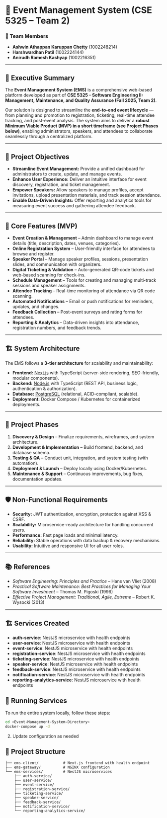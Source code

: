 # 🎉 Event Management System (CSE 5325 – Team 2)

### 👥 Team Members
- **Ashwin Athappan Karuppan Chetty** (1002248214)
- **Harshwardhan Patil** (1002224144)
- **Anirudh Ramesh Kashyap** (1002216351)

---

## 📌 Executive Summary
The **Event Management System (EMS)** is a comprehensive web-based platform developed as part of **CSE 5325 – Software Engineering II: Management, Maintenance, and Quality Assurance (Fall 2025, Team 2)**.

Our solution is designed to streamline the **end-to-end event lifecycle** — from planning and promotion to registration, ticketing, real-time attendee tracking, and post-event analysis. The system aims to deliver a **robust Minimum Viable Product (MVP) in a short timeframe (see Project Phases below)**, enabling administrators, speakers, and attendees to collaborate seamlessly through a centralized platform.

---

## 🎯 Project Objectives
- **Streamline Event Management:** Provide a unified dashboard for administrators to create, update, and manage events.
- **Enhance User Experience:** Deliver an intuitive interface for event discovery, registration, and ticket management.
- **Empower Speakers:** Allow speakers to manage profiles, accept invitations, upload presentation materials, and track session attendance.
- **Enable Data-Driven Insights:** Offer reporting and analytics tools for measuring event success and gathering attendee feedback.

---

## 🚀 Core Features (MVP)
- **Event Creation & Management** – Admin dashboard to manage event details (title, description, dates, venues, categories).
- **Online Registration System** – User-friendly interface for attendees to browse and register.
- **Speaker Portal** – Manage speaker profiles, sessions, presentation slides, and communication with organizers.
- **Digital Ticketing & Validation** – Auto-generated QR-code tickets and web-based scanning for check-ins.
- **Schedule Management** – Tools for creating and managing multi-track sessions and speaker assignments.
- **Attendee Tracking** – Real-time monitoring of attendance via QR code scanning.
- **Automated Notifications** – Email or push notifications for reminders, updates, and changes.
- **Feedback Collection** – Post-event surveys and rating forms for attendees.
- **Reporting & Analytics** – Data-driven insights into attendance, registration numbers, and feedback trends.

---

## 🏗️ System Architecture
The EMS follows a **3-tier architecture** for scalability and maintainability:

- **Frontend:** [Next.js](https://nextjs.org/) with TypeScript (server-side rendering, SEO-friendly, modular components).
- **Backend:** [Node.js](https://nodejs.org/) with TypeScript (REST API, business logic, authentication & authorization).
- **Database:** [PostgreSQL](https://www.postgresql.org/) (relational, ACID-compliant, scalable).
- **Deployment:** Docker Compose / Kubernetes for containerized deployments.

---

## 📅 Project Phases
1. **Discovery & Design** – Finalize requirements, wireframes, and system architecture.
2. **Development & Implementation** – Build frontend, backend, and database schema.
3. **Testing & QA** – Conduct unit, integration, and system testing (with automation).
4. **Deployment & Launch** – Deploy locally using Docker/Kubernetes.
5. **Maintenance & Support** – Continuous improvements, bug fixes, documentation updates.

---

## 🛡️ Non-Functional Requirements
- **Security:** JWT authentication, encryption, protection against XSS & CSRF.
- **Scalability:** Microservice-ready architecture for handling concurrent users.
- **Performance:** Fast page loads and minimal latency.
- **Reliability:** Stable operations with data backup & recovery mechanisms.
- **Usability:** Intuitive and responsive UI for all user roles.

---

## 📚 References
- *Software Engineering: Principles and Practice* – Hans van Vliet (2008)
- *Practical Software Maintenance: Best Practices for Managing Your Software Investment* – Thomas M. Pigoski (1996)
- *Effective Project Management: Traditional, Agile, Extreme* – Robert K. Wysocki (2013)

---

## 🏗️ Services Created

- **auth-service**: NestJS microservice with health endpoints
- **user-service**: NestJS microservice with health endpoints
- **event-service**: NestJS microservice with health endpoints
- **registration-service**: NestJS microservice with health endpoints
- **ticketing-service**: NestJS microservice with health endpoints
- **speaker-service**: NestJS microservice with health endpoints
- **feedback-service**: NestJS microservice with health endpoints
- **notification-service**: NestJS microservice with health endpoints
- **reporting-analytics-service**: NestJS microservice with health endpoints

## 🚀 Running Services

To run the entire system locally, follow these steps:

```bash
cd <Event-Management-System-Directory>
docker-compose up -d
```

2. Update configuration as needed

## 📁 Project Structure

```
├── ems-client/           # Next.js frontend with health endpoint
├── ems-gateway/          # NGINX configuration
└── ems-services/         # NestJS microservices
    ├── auth-service/
    ├── user-service/
    ├── event-service/
    ├── registration-service/
    ├── ticketing-service/
    ├── speaker-service/
    ├── feedback-service/
    ├── notification-service/
    └── reporting-analytics-service/
```
